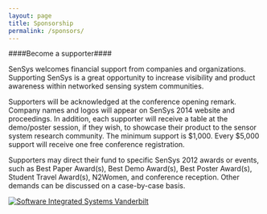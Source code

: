 ```yaml
---
layout: page
title: Sponsorship
permalink: /sponsors/
---
```


####Become a supporter####

SenSys welcomes financial support from companies and organizations. Supporting SenSys is a great opportunity to increase visibility and product awareness within networked sensing system communities.

Supporters will be acknowledged at the conference opening remark. Company names and logos will appear on SenSys 2014 website and proceedings. In addition, each supporter will receive a table at the demo/poster session, if they wish, to showcase their product to the sensor system research community. The minimum support is $1,000. Every $5,000 support will receive one free conference registration.

Supporters may direct their fund to specific SenSys 2012 awards or events, such as Best Paper Award(s), Best Demo Award(s), Best Poster Award(s), Student Travel Award(s), N2Women, and conference reception. Other demands can be discussed on a case-by-case basis.

<a href="http://www.isis.vanderbilt.edu"><img src="{{site.baseurl}}/resources/images/IsisLogo.jpg" alt="Software Integrated Systems Vanderbilt"/></a>

